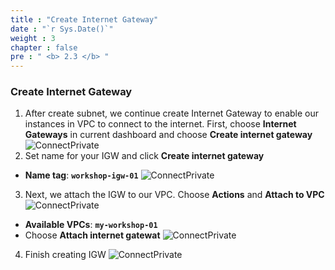 ```yaml
---
title : "Create Internet Gateway"
date : "`r Sys.Date()`"
weight : 3
chapter : false
pre : " <b> 2.3 </b> "
---
```


### Create Internet Gateway
1. After create subnet, we continue create Internet Gateway to enable our instances in VPC to connect to the internet. First, choose **Internet Gateways** in current dashboard and choose **Create internet gateway**
![ConnectPrivate](/images/2-Preparation/2.3-createigw/001-createigw.png)
2. Set name for your IGW and click **Create internet gateway**
- **Name tag**: **`workshop-igw-01`**
![ConnectPrivate](/images/2-Preparation/2.3-createigw/002-createigw.png)
3. Next, we attach the IGW to our VPC. Choose **Actions** and **Attach to VPC**
![ConnectPrivate](/images/2-Preparation/2.3-createigw/003-createigw.png)
 - **Available VPCs**: **`my-workshop-01`**
 - Choose **Attach internet gatewat**
![ConnectPrivate](/images/2-Preparation/2.3-createigw/004-createigw.png)
4. Finish creating IGW
![ConnectPrivate](/images/2-Preparation/2.3-createigw/005-createigw.png)
